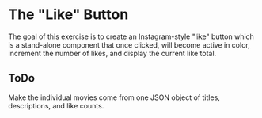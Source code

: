 # The "Like" Button
The goal of this exercise is to create an Instagram-style "like" button which is a stand-alone component that once clicked, will become active in color, increment the number of likes, and display the current like total.

## ToDo
Make the individual movies come from one JSON object of titles, descriptions, and like counts.